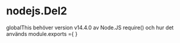 # nodejs.Del2
globalThis behöver version v14.4.0 av Node.JS
require() och hur det används 
module.exports ={ }
